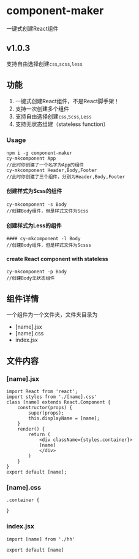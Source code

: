 # component-maker

一键式创建React组件

## v1.0.3

支持自由选择创建`css`,`scss`,`less`

## 功能

1. 一键式创建React组件，不是React脚手架！
2. 支持一次创建多个组件
3. 支持自由选择创建`css`,`Scss`,`Less`
4. 支持无状态组建（stateless function）

### Usage

```
npm i -g component-maker
cy-mkcomponent App
//此时你创建了一个名字为App的组件
cy-mkcomponent Header,Body,Footer
//此时你创建了三个组件，分别为Header,Body,Footer
```

#### 创建样式为Scss的组件
```
cy-mkcomponent -s Body
//创建Body组件，但是样式文件为Scss
```
#### 创建样式为Less的组件
```
#### cy-mkcomponent -l Body
//创建Body组件，但是样式文件为Scsss
```
#### create React component with stateless
```
cy-mkcomponent -p Body
//创建Body无状态组件
```
## 组件详情

一个组件为一个文件夹，文件夹目录为

- [name].jsx
- [name].css
- index.jsx

## 文件内容

### [name].jsx

```
import React from 'react';
import styles from './[name].css'
class [name] extends React.Component {
    constructor(props) {
        super(props);
        this.displayName = [name];
    }
    render() {
        return (
            <div className={styles.container}>
            [name]
            </div>
        )
    }
}
export default [name];
```

### [name].css

```
.container {
  
}
```

### index.jsx

```
import [name] from './hh'

export default [name]
```
